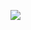 ![](https://user-images.githubusercontent.com/5181964/188298335-32ed0c7e-cf28-479c-beff-8155aaf5068f.png)
